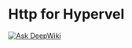 Http for Hypervel
===

[![Ask DeepWiki](https://deepwiki.com/badge.svg)](https://deepwiki.com/hypervel/http)